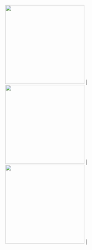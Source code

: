 


<img src="Final Website/Screen Shot 2020-06-19 at 7.25.08 PM.png" width="250"> | <img src="Final Website/Screen Shot 2020-06-19 at 7.25.12 PM.png" width="250"> | 
<img src="Final Website/Screen Shot 2020-06-19 at 7.25.15 PM.png" width="250"> |
